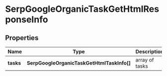 # SerpGoogleOrganicTaskGetHtmlResponseInfo

## Properties

| Name | Type | Description | Notes |
|------------ | ------------- | ------------- | -------------|
**tasks** | **SerpGoogleOrganicTaskGetHtmlTaskInfo[]** | array of tasks |[optional]|